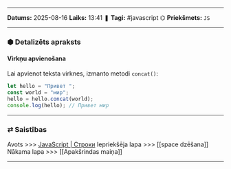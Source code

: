 ___

**Datums:** 2025-08-16
**Laiks:** 13:41
❚ **Tagi:** #javascript 
⌬ **Priekšmets:**  `JS`

---
### ⬢ Detalizēts apraksts
#### Virkņu apvienošana

Lai apvienot teksta virknes, izmanto metodi `concat()`:

```js
let hello = "Привет ";
const world = "мир";
hello = hello.concat(world);
console.log(hello); // Привет мир
```

---
### ⇄ Saistības

Avots >>> [JavaScript \| Строки](https://metanit.com/web/javascript/6.1.php)
Iepriekšēja lapa >>> [[space dzēšana]]
Nākama lapa >>> [[Apakšrindas maiņa]]

---